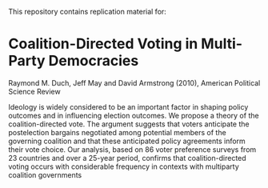 
This repository contains replication material for: 

# Coalition-Directed Voting in Multi-Party Democracies

Raymond M. Duch, Jeff May and David Armstrong (2010), American Political Science Review 


Ideology is widely considered to be an important factor in shaping policy outcomes and in influencing
election outcomes. We propose a theory of the coalition-directed vote. The argument suggests that
voters anticipate the postelection bargains negotiated among potential members of the governing
coalition and that these anticipated policy agreements inform their vote choice. Our analysis, based on
86 voter preference surveys from 23 countries and over a 25-year period, confirms that coalition-directed
voting occurs with considerable frequency in contexts with multiparty coalition governments
